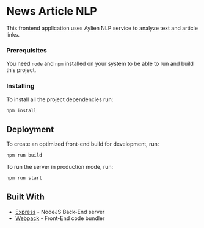 # News Article NLP

This frontend application uses Aylien NLP service to analyze text and article links.


### Prerequisites

You need `node` and `npm` installed on your system to be able to run and build this project.

### Installing

To install all the project dependencies run:
```bash
npm install
```


## Deployment

To create an optimized front-end build for development, run:
```bash
npm run build
```

To run the server in production mode, run:
```bash
npm run start
```

## Built With

* [Express](https://expressjs.com/) - NodeJS Back-End server
* [Webpack](https://webpack.js.org/) - Front-End code bundler
